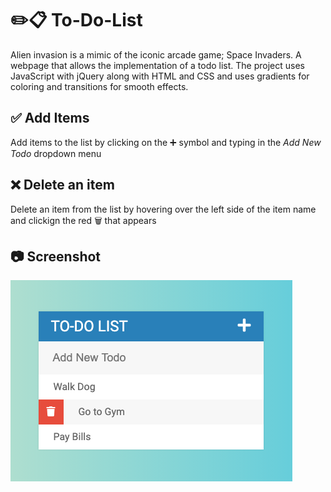 # :pencil2::clipboard: To-Do-List
Alien invasion is a mimic of the iconic arcade game; Space Invaders.
A webpage that allows the implementation of a todo list. The project
uses JavaScript with jQuery along with HTML and CSS and uses gradients
for coloring and transitions for smooth effects.

## :white_check_mark: Add Items
Add items to the list by clicking on the :heavy_plus_sign: symbol
and typing in the *Add New Todo* dropdown menu

## :x: Delete an item
Delete an item from the list by hovering over the left side of
the item name and clickign the red :wastebasket: that appears

## :camera: Screenshot
![Alt text](/images/scrnshot.png?raw=true "List Screenshot")